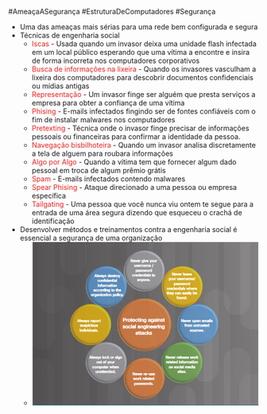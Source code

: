 #AmeaçaASegurança #EstruturaDeComputadores #Segurança 


- Uma das ameaças mais sérias para uma rede bem configurada e segura
- Técnicas de engenharia social
	- <span style="color:#ee2020">Iscas</span> - Usada quando um invasor deixa uma unidade flash infectada em um local público esperando que uma vítima a encontre e insira de forma incorreta nos computadores corporativos
	- <span style="color:#ee2020">Busca de informações na lixeira</span> - Quando os invasores vasculham a lixeira dos computadores para descobrir documentos confidenciais ou mídias antigas
	- <span style="color:#ee2020">Representação</span> - Um invasor finge ser alguém que presta serviços a empresa para obter a confiança de uma vítima
	- <span style="color:#ee2020">Phising</span> - E-mails infectados fingindo ser de fontes confiáveis com o fim de instalar malwares nos computadores
	- <span style="color:#ee2020">Pretexting</span> - Técnica onde o invasor finge precisar de informações pessoais ou financeiras para confirmar a identidade da pessoa.
	-  <span style="color:#ee2020">Navegação bisbilhoteira</span> - Quando um invasor analisa discretamente a tela de alguem para roubara informações
	- <span style="color:#ee2020">Algo por Algo</span> - Quando a vítima tem que fornecer algum dado pessoal em troca de algum prêmio grátis
	- <span style="color:#ee2020">Spam</span> - E-mails infectados contendo malwares
	- <span style="color:#ee2020">Spear Phising</span> - Ataque direcionado a uma pessoa ou empresa específica 
	- <span style="color:#ee2020">Tailgating</span> - Uma pessoa que você nunca viu ontem te segue para a entrada de uma área segura dizendo que esqueceu o crachá de identificação 
- Desenvolver métodos e treinamentos contra a engenharia social é essencial a segurança de uma organização
	- ![](../img/Pasted%20image%2020240329131400.png)